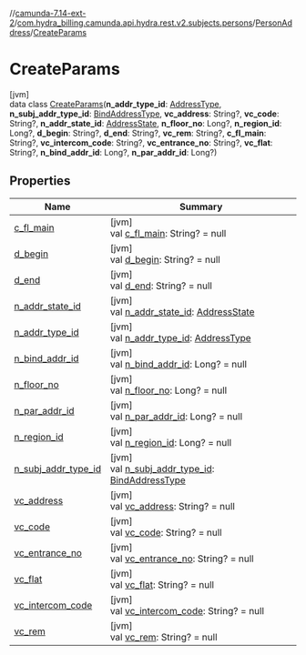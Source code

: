 //[camunda-7.14-ext-2](../../../../index.md)/[com.hydra_billing.camunda.api.hydra.rest.v2.subjects.persons](../../index.md)/[PersonAddress](../index.md)/[CreateParams](index.md)

# CreateParams

[jvm]\
data class [CreateParams](index.md)(**n_addr_type_id**: [AddressType](../../../com.hydra_billing.camunda.api.hydra.common_types/-address-type/index.md), **n_subj_addr_type_id**: [BindAddressType](../../../com.hydra_billing.camunda.api.hydra.common_types/-bind-address-type/index.md), **vc_address**: String?, **vc_code**: String?, **n_addr_state_id**: [AddressState](../../../com.hydra_billing.camunda.api.hydra.common_types/-address-state/index.md), **n_floor_no**: Long?, **n_region_id**: Long?, **d_begin**: String?, **d_end**: String?, **vc_rem**: String?, **c_fl_main**: String?, **vc_intercom_code**: String?, **vc_entrance_no**: String?, **vc_flat**: String?, **n_bind_addr_id**: Long?, **n_par_addr_id**: Long?)

## Properties

| Name | Summary |
|---|---|
| [c_fl_main](c_fl_main.md) | [jvm]<br>val [c_fl_main](c_fl_main.md): String? = null |
| [d_begin](d_begin.md) | [jvm]<br>val [d_begin](d_begin.md): String? = null |
| [d_end](d_end.md) | [jvm]<br>val [d_end](d_end.md): String? = null |
| [n_addr_state_id](n_addr_state_id.md) | [jvm]<br>val [n_addr_state_id](n_addr_state_id.md): [AddressState](../../../com.hydra_billing.camunda.api.hydra.common_types/-address-state/index.md) |
| [n_addr_type_id](n_addr_type_id.md) | [jvm]<br>val [n_addr_type_id](n_addr_type_id.md): [AddressType](../../../com.hydra_billing.camunda.api.hydra.common_types/-address-type/index.md) |
| [n_bind_addr_id](n_bind_addr_id.md) | [jvm]<br>val [n_bind_addr_id](n_bind_addr_id.md): Long? = null |
| [n_floor_no](n_floor_no.md) | [jvm]<br>val [n_floor_no](n_floor_no.md): Long? = null |
| [n_par_addr_id](n_par_addr_id.md) | [jvm]<br>val [n_par_addr_id](n_par_addr_id.md): Long? = null |
| [n_region_id](n_region_id.md) | [jvm]<br>val [n_region_id](n_region_id.md): Long? = null |
| [n_subj_addr_type_id](n_subj_addr_type_id.md) | [jvm]<br>val [n_subj_addr_type_id](n_subj_addr_type_id.md): [BindAddressType](../../../com.hydra_billing.camunda.api.hydra.common_types/-bind-address-type/index.md) |
| [vc_address](vc_address.md) | [jvm]<br>val [vc_address](vc_address.md): String? = null |
| [vc_code](vc_code.md) | [jvm]<br>val [vc_code](vc_code.md): String? = null |
| [vc_entrance_no](vc_entrance_no.md) | [jvm]<br>val [vc_entrance_no](vc_entrance_no.md): String? = null |
| [vc_flat](vc_flat.md) | [jvm]<br>val [vc_flat](vc_flat.md): String? = null |
| [vc_intercom_code](vc_intercom_code.md) | [jvm]<br>val [vc_intercom_code](vc_intercom_code.md): String? = null |
| [vc_rem](vc_rem.md) | [jvm]<br>val [vc_rem](vc_rem.md): String? = null |

